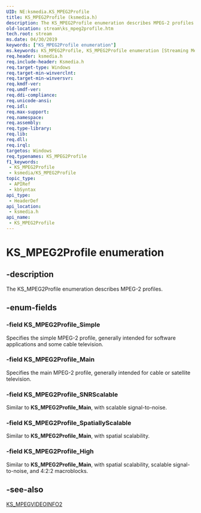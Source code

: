 ```yaml
---
UID: NE:ksmedia.KS_MPEG2Profile
title: KS_MPEG2Profile (ksmedia.h)
description: The KS_MPEG2Profile enumeration describes MPEG-2 profiles.
old-location: stream\ks_mpeg2profile.htm
tech.root: stream
ms.date: 04/30/2019
keywords: ["KS_MPEG2Profile enumeration"]
ms.keywords: KS_MPEG2Profile, KS_MPEG2Profile enumeration [Streaming Media Devices], KS_MPEG2Profile_High, KS_MPEG2Profile_Main, KS_MPEG2Profile_SNRScalable, KS_MPEG2Profile_Simple, KS_MPEG2Profile_SpatiallyScalable, ksmedia/KS_MPEG2Profile, ksmedia/KS_MPEG2Profile_High, ksmedia/KS_MPEG2Profile_Main, ksmedia/KS_MPEG2Profile_SNRScalable, ksmedia/KS_MPEG2Profile_Simple, ksmedia/KS_MPEG2Profile_SpatiallyScalable, stream.ks_mpeg2profile, vidcapstruct_25932d29-3acc-415e-a13f-f02298c12c1d.xml
req.header: ksmedia.h
req.include-header: Ksmedia.h
req.target-type: Windows
req.target-min-winverclnt: 
req.target-min-winversvr: 
req.kmdf-ver: 
req.umdf-ver: 
req.ddi-compliance: 
req.unicode-ansi: 
req.idl: 
req.max-support: 
req.namespace: 
req.assembly: 
req.type-library: 
req.lib: 
req.dll: 
req.irql: 
targetos: Windows
req.typenames: KS_MPEG2Profile
f1_keywords:
 - KS_MPEG2Profile
 - ksmedia/KS_MPEG2Profile
topic_type:
 - APIRef
 - kbSyntax
api_type:
 - HeaderDef
api_location:
 - ksmedia.h
api_name:
 - KS_MPEG2Profile
---
```


# KS_MPEG2Profile enumeration


## -description

The KS_MPEG2Profile enumeration describes MPEG-2 profiles.

## -enum-fields

### -field KS_MPEG2Profile_Simple

Specifies the simple MPEG-2 profile, generally intended for software applications and some cable television.

### -field KS_MPEG2Profile_Main

Specifies the main MPEG-2 profile, generally intended for cable or satellite television.

### -field KS_MPEG2Profile_SNRScalable

Similar to <b>KS_MPEG2Profile_Main</b>, with scalable signal-to-noise.

### -field KS_MPEG2Profile_SpatiallyScalable

Similar to <b>KS_MPEG2Profile_Main</b>, with spatial scalability.

### -field KS_MPEG2Profile_High

Similar to <b>KS_MPEG2Profile_Main</b>, with spatial scalability, scalable signal-to-noise, and 4:2:2 macroblocks.

## -see-also

<a href="/windows-hardware/drivers/ddi/ksmedia/ns-ksmedia-tagks_mpegvideoinfo2">KS_MPEGVIDEOINFO2</a>

